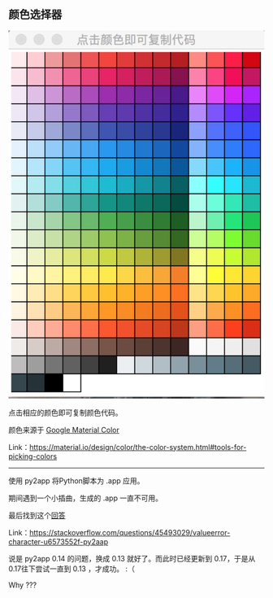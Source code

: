 ## 颜色选择器

![](/pic_colors.jpeg)

点击相应的颜色即可复制颜色代码。

颜色来源于 [Google Material Color](https://material.io/design/color/the-color-system.html#tools-for-picking-colors)

Link：https://material.io/design/color/the-color-system.html#tools-for-picking-colors

---

使用 py2app 将Python脚本为 .app 应用。

期间遇到一个小插曲，生成的 .app 一直不可用。

最后找到这个[回答](https://stackoverflow.com/questions/45493029/valueerror-character-u6573552f-py2aap)

Link：https://stackoverflow.com/questions/45493029/valueerror-character-u6573552f-py2aap

说是 py2app 0.14 的问题，换成 0.13 就好了。而此时已经更新到 0.17，于是从0.17往下尝试一直到 0.13 ，才成功。 :（  

Why ???


